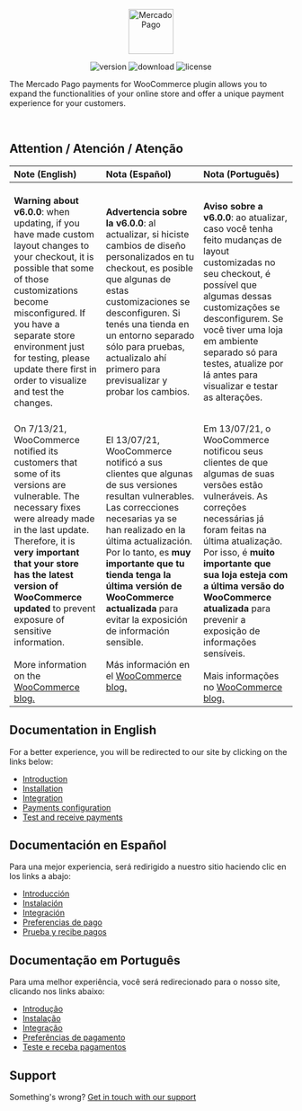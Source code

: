 <p align="center"><a href="https://www.mercadopago.com/">    <img src="https://http2.mlstatic.com/frontend-assets/ui-navigation/5.18.3/mercadopago/logo__large@2x.png" height="80" width="auto" alt="MercadoPago">
</a></p>

<p align="center">
<img src="https://img.shields.io/wordpress/plugin/v/woocommerce-mercadopago" alt="version">
<img src="https://img.shields.io/wordpress/plugin/dt/woocommerce-mercadopago" alt="download">
<img src="https://img.shields.io/github/license/mercadopago/cart-woocommerce" alt="license">
</p>

The Mercado Pago payments for WooCommerce plugin allows you to expand the functionalities of your online store and offer a unique payment experience for your customers.

<br/>

## Attention / Atención / Atenção

| Note (English) | Nota (Español) | Nota (Português) |
| :------------  | :------------- | :--------------- |
|<br/> **Warning about v6.0.0**: when updating, if you have made custom layout changes to your checkout, it is possible that some of those customizations become misconfigured. If you have a separate store environment just for testing, please update there first in order to visualize and test the changes. | <br/> **Advertencia sobre la v6.0.0**: al actualizar, si hiciste cambios de diseño personalizados en tu checkout, es posible que algunas de estas customizaciones se desconfiguren. Si tenés una tienda en un entorno separado sólo para pruebas, actualizalo ahí primero para previsualizar y probar los cambios. | <br/>**Aviso sobre a v6.0.0**: ao atualizar, caso você tenha feito mudanças de layout customizadas no seu checkout, é possível que algumas dessas customizações se desconfigurem. Se você tiver uma loja em ambiente separado só para testes, atualize por lá antes para visualizar e testar as alterações.
|<br/>On 7/13/21, WooCommerce notified its customers that some of its versions are vulnerable. The necessary fixes were already made in the last update. Therefore, it is **very important that your store has the latest version of WooCommerce updated** to prevent exposure of sensitive information. <br/> <br/> More information on the [WooCommerce blog.](https://woocommerce.com/pt-br/posts/critical-vulnerability-detected-july-2021/) | <br/> El 13/07/21, WooCommerce notificó a sus clientes que algunas de sus versiones resultan vulnerables. Las correcciones necesarias ya se han realizado en la última actualización. Por lo tanto, es **muy importante que tu tienda tenga la última versión de WooCommerce actualizada** para evitar la exposición de información sensible. <br/> <br/> Más información en el [WooCommerce blog.](https://woocommerce.com/pt-br/posts/critical-vulnerability-detected-july-2021/) | <br/> Em 13/07/21, o WooCommerce notificou seus clientes de que algumas de suas versões estão vulneráveis. As correções necessárias já foram feitas na última atualização. Por isso, é **muito importante que sua loja esteja com a última versão do WooCommerce atualizada** para prevenir a exposição de informações sensíveis. <br/> <br/> Mais informações no [WooCommerce blog.](https://woocommerce.com/pt-br/posts/critical-vulnerability-detected-july-2021/) | 

## Documentation in English

For a better experience, you will be redirected to our site by clicking on the links below:

* [Introduction](https://www.mercadopago.com.ar/developers/en/guides/plugins/woocommerce/introduction/)
* [Installation](https://www.mercadopago.com.ar/developers/en/docs/woocommerce/how-tos/install-module-manually)
* [Integration](https://www.mercadopago.com.ar/developers/en/docs/woocommerce/integration-configuration/plugin-configuration)
* [Payments configuration](https://www.mercadopago.com.ar/developers/en/docs/woocommerce/payments-configuration)
* [Test and receive payments](https://www.mercadopago.com.ar/developers/en/docs/woocommerce/integration-test)

## Documentación en Español

Para una mejor experiencia, será redirigido a nuestro sitio haciendo clic en los links a abajo:

* [Introducción](https://www.mercadopago.com.ar/developers/es/guides/plugins/woocommerce/introduction/)
* [Instalación](https://www.mercadopago.com.ar/developers/es/docs/woocommerce/how-tos/install-module-manually)
* [Integración](https://www.mercadopago.com.ar/developers/es/docs/woocommerce/integration-configuration/plugin-configuration)
* [Preferencias de pago](https://www.mercadopago.com.ar/developers/es/docs/woocommerce/payments-configuration)
* [Prueba y recibe pagos](https://www.mercadopago.com.ar/developers/e/docs/woocommerce/integration-test)

## Documentação em Português

Para uma melhor experiência, você será redirecionado para o nosso site, clicando nos links abaixo:

* [Introdução](https://www.mercadopago.com.br/developers/pt/guides/plugins/woocommerce/introduction/)
* [Instalação](https://www.mercadopago.com.br/developers/pt/docs/woocommerce/how-tos/install-module-manually)
* [Integração](https://www.mercadopago.com.br/developers/pt/docs/woocommerce/integration-configuration/plugin-configuration)
* [Preferências de pagamento](https://www.mercadopago.com.br/developers/pt/docs/woocommerce/payments-configuration)
* [Teste e receba pagamentos](https://www.mercadopago.com.br/developers/pt/docs/woocommerce/integration-test)

## Support

Something's wrong? [Get in touch with our support](https://www.mercadopago.com.ar/developers/en/support)
